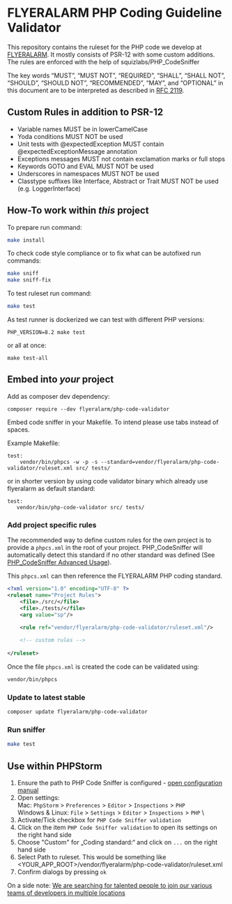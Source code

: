 # FLYERALARM PHP Coding Guideline Validator

This repository contains the ruleset for the PHP code we develop at [FLYERALARM](https://flyeralarm.com). 
It mostly consists of PSR-12 with some custom additions. The rules are enforced with the help of squizlabs/PHP_CodeSniffer

The key words “MUST”, “MUST NOT”, “REQUIRED”, “SHALL”, “SHALL NOT”, “SHOULD”,
“SHOULD NOT”, “RECOMMENDED”, “MAY”, and “OPTIONAL” in this document are to be
interpreted as described in [RFC 2119](http://www.ietf.org/rfc/rfc2119.txt).


## Custom Rules in addition to PSR-12

* Variable names MUST be in lowerCamelCase
* Yoda conditions MUST NOT be used
* Unit tests with @expectedException MUST contain @expectedExceptionMessage annotation
* Exceptions messages MUST not contain exclamation marks or full stops
* Keywords GOTO and EVAL MUST NOT be used
* Underscores in namespaces MUST NOT be used
* Classtype suffixes like Interface, Abstract or Trait MUST NOT be used (e.g. LoggerInterface)


## How-To work within *this* project

To prepare run command:
```bash
make install
```

To check code style compliance or to fix what can be autofixed run commands:
```bash
make sniff
make sniff-fix
```

To test ruleset run command:
```bash
make test
```

As test runner is dockerized we can test with different PHP versions:
```shell
PHP_VERSION=8.2 make test
```

or all at once:
```shell
make test-all
```


## Embed into *your* project

Add as composer dev dependency:
```
composer require --dev flyeralarm/php-code-validator
```

Embed code sniffer in your Makefile. To intend please use tabs instead of spaces.

Example Makefile:
```make
test:
	vendor/bin/phpcs -w -p -s --standard=vendor/flyeralarm/php-code-validator/ruleset.xml src/ tests/
```

or in shorter version by using code validator binary which already use flyeralarm as default standard:
```make
test:
   vendor/bin/php-code-validator src/ tests/
```


### Add project specific rules

The recommended way to define custom rules for the own project is to provide a ```phpcs.xml``` in the root of your
project.
PHP_CodeSniffer will automatically detect this standard if no other standard was defined (See [PHP_CodeSniffer Advanced Usage](https://github.com/squizlabs/PHP_CodeSniffer/wiki/Advanced-Usage#using-a-default-configuration-file)).

This ```phpcs.xml``` can then reference the FLYERALARM PHP coding standard.
```xml
<?xml version="1.0" encoding="UTF-8" ?>
<ruleset name="Project Rules">
    <file>./src/</file>
    <file>./tests/</file>
    <arg value="sp"/>

    <rule ref="vendor/flyeralarm/php-code-validator/ruleset.xml"/>
    
    <!-- custom rules -->
    
</ruleset>
```

Once the file ```phpcs.xml``` is created the code can be validated using:
```bash
vendor/bin/phpcs
```


### Update to latest stable

```bash
composer update flyeralarm/php-code-validator
```


### Run sniffer

```bash
make test
```


## Use within PHPStorm

1) Ensure the path to PHP Code Sniffer is configured - [open configuration manual](https://confluence.jetbrains.com/display/PhpStorm/PHP+Code+Sniffer+in+PhpStorm#PHPCodeSnifferinPhpStorm-1.1.SpecifyingthepathtoPHPCodeSniffer) 
2) Open settings: \
   Mac: `PhpStorm` > `Preferences` > `Editor` > `Inspections` > `PHP` \
   Windows & Linux: `File` > `Settings` > `Editor` > `Inspections` > `PHP` \
3) Activate/Tick checkbox for `PHP Code Sniffer validation`
4) Click on the item `PHP Code Sniffer validation` to open its settings on the right hand side
5) Choose "Custom" for „Coding standard:“ and click on `...` on the right hand side
6) Select Path to ruleset. This would be something like <YOUR_APP_ROOT>/vendor/flyeralarm/php-code-validator/ruleset.xml
7) Confirm dialogs by pressing `ok`


On a side note: [We are searching for talented people to join our various teams of developers in multiple locations](https://www.flyeralarm.com/it-jobs/)
